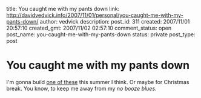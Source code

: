 title: You caught me with my pants down
link: http://davidvedvick.info/2007/11/01/personal/you-caught-me-with-my-pants-down/
author: vedvick
description: 
post_id: 311
created: 2007/11/01 20:57:10
created_gmt: 2007/11/02 02:57:10
comment_status: open
post_name: you-caught-me-with-my-pants-down
status: private
post_type: post

# You caught me with my pants down

I'm gonna build [one of these](http://reprap.org/bin/view/Main/WebHome) this summer I think. Or maybe for Christmas break. You know, to keep me away from my _no booze blues_.
